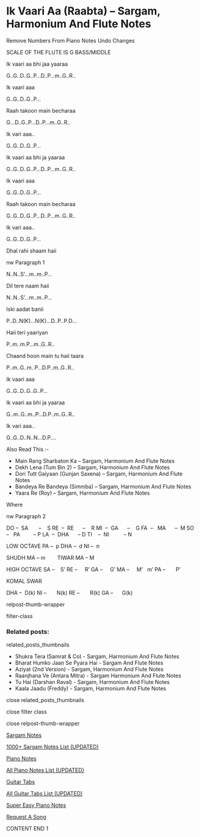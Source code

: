 
# Ik Vaari Aa (Raabta) – Sargam, Harmonium And Flute Notes

Remove Numbers From Piano Notes
Undo Changes

SCALE OF THE FLUTE IS G BASS/MIDDLE

Ik vaari aa bhi jaa yaaraa

G..G..D..G..P…D..P…m..G..R..

Ik vaari aaa

G..G..D..G..P…

Raah takoon main becharaa

G…D..G..P…D..P…m..G..R..

Ik vari aaa..

G..G..D..G..P…

Ik vaari aa bhi ja yaaraa

G..G..D..G..P…D..P…m..G..R..

Ik vaari aaa

G..G..D..G..P…

Raah takoon main becharaa

G..G..D..G..P…D..P…m..G..R..

Ik vari aaa..

G..G..D..G..P…

Dhal rahi shaam haii

nw Paragraph 1

N..N..S’…m..m..P…

Dil tere naam haii

N..N..S’…m..m..P…

Iski aadat banii

P..D..N(K)…N(K)…D..P..P.D…

Haii teri yaariyan

P..m..m.P…m..G..R..

Chaand hoon main tu haii taara

P..m..G..m..P…D.P..m..G..R..

Ik vaari aaa

G..G..D..G..G..P…

Ik vaari aa bhi ja yaaraa

G..m..G..m..P…D.P..m..G..R..

Ik vari aaa..

G..G..D..N..N…D.P….

Also Read This :-

* Main Rang Sharbaton Ka – Sargam, Harmonium And Flute Notes
* Dekh Lena (Tum Bin 2) – Sargam, Harmonium And Flute Notes
* Dori Tutt Gaiyaan (Gunjan Saxena) – Sargam, Harmonium And Flute Notes
* Bandeya Re Bandeya (Simmba) – Sargam, Harmonium And Flute Notes
* Yaara Re (Roy) – Sargam, Harmonium And Flute Notes

Where

nw Paragraph 2

DO –  SA       –    S
RE  –  RE      –    R
MI  –  GA      –    G
FA  –   MA      –  M
SO  –   PA         – P
LA  –  DHA      – D
TI    –  NI          – N

LOW OCTAVE
PA –  p
DHA –  d
NI –  n

SHUDH MA – m        TIWAR MA – M

HIGH OCTAVE
SA –    S’
RE –     R’
GA –     G’
MA –     M’   m’
PA –       P’

KOMAL SWAR

DHA –  D(k)
NI –       N(k)
RE –       R(k)
GA –      G(k)

relpost-thumb-wrapper

filter-class

### Related posts:

related_posts_thumbnails

* Shukra Tera (Samrat & Co) - Sargam, Harmonium And Flute Notes
* Bharat Humko Jaan Se Pyara Hai - Sargam And Flute Notes
* Aziyat (2nd Version) - Sargam, Harmonium And Flute Notes
* Raanjhana Ve (Antara Mitra) - Sargam Harmonium And Flute Notes
* Tu Hai (Darshan Raval) - Sargam, Harmonium And Flute Notes
* Kaala Jaadu (Freddy) - Sargam, Harmonium And Flute Notes

close related_posts_thumbnails

close filter class

close relpost-thumb-wrapper

[Sargam Notes](https://www.notationsworld.com/sargam-notes.html)

[1000+ Sargam Notes List (UPDATED)](https://www.notationsworld.com/all-songs-list-sargam-notes.html)

[Piano Notes](https://www.notationsworld.com/piano-notes.html)

[All Piano Notes List (UPDATED)](https://www.notationsworld.com/all-songs-list-piano-notes.html)

[Guitar Tabs](https://www.notationsworld.com/guitar-tabs.html)

[All Guitar Tabs List (UPDATED)](https://www.notationsworld.com/all-songs-list-guitar-tabs.html)

[Super Easy Piano Notes](https://studywall.in/)

[Request A Song](https://www.notationsworld.com/request-a-song.html)

CONTENT END 1

